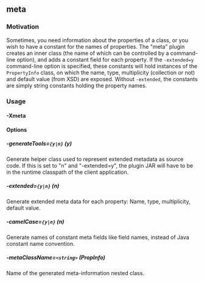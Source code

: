 ## meta
### Motivation
Sometimes, you need information about the properties of a class, or you wish to have a constant for the names of properties.
The "meta" plugin creates an inner class (the name of which can be controlled by a command-line option), and adds a constant
field for each property. If the `-extended=y` command-line option is specified, these constants will hold instances of the
`PropertyInfo` class, on which the name, type, multiplicity (collection or not) and default value (from XSD) are exposed.
Without `-extended`, the constants are simply string constants holding the property names.


### Usage
#### -Xmeta

#### Options

##### -generateTools=`{y|n}` (y)
Generate helper class used to represent extended metadata as source code.
If this is set to "n" and "-extended=y", the plugin JAR will have to be in the runtime classpath of the client application.


##### -extended=`{y|n}` (n)
Generate extended meta data for each property: Name, type, multiplicity, default value.


##### -camelCase=`{y|n}` (n)
Generate names of constant meta fields like field names, instead of Java constant name convention.


##### -metaClassName=`<string>` (PropInfo)
Name of the generated meta-information nested class.

